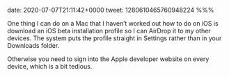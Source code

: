 date: 2020-07-07T21:11:42+0000
tweet: 1280610465760948224
%%%

One thing I can do on a Mac that I haven’t worked out how to do on iOS is download an iOS beta installation profile so I can AirDrop it to my other devices. The system puts the profile straight in Settings rather than in your Downloads folder.

Otherwise you need to sign into the Apple developer website on every device, which is a bit tedious.
